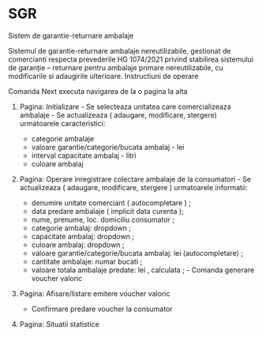 # SGR
Sistem de garantie-returnare ambalaje

Sistemul de garantie-returnare ambalaje nereutilizabile, gestionat de comercianti respecta prevederile HG 1074/2021 privind stabilirea sistemului de garanție – returnare pentru ambalaje primare nereutilizabile, cu modificarile si adaugirile ulterioare.
  Instructiuni de operare
  
  Comanda Next executa navigarea de la o pagina la alta
  
  1. Pagina: Initializare
    - Se selecteaza unitatea care comercializeaza ambalaje
    - Se actualizeaza ( adaugare, modificare, stergere) urmatoarele caracteristici:
      - categorie ambalaje
      - valoare garantie/categorie/bucata ambalaj - lei
      - interval capacitate ambalaj - litri
      - culoare ambalaj

  3. Pagina: Operare inregistrare colectare ambalaje de la consumatori
    - Se actualizeaza ( adaugare, modificare, stergere ) urmatoarele informatii:
      - denumire unitate comerciant ( autocompletare ) ;
      - data predare ambalaje ( implicit data curenta );
      - nume, prenume, loc. domiciliu consumator ;
      - categorie ambalaj: dropdown ;
      - capacitate ambalaj: dropdown ;
      - culoare ambalaj: dropdown ;
      - valoare garantie/categorie/bucata ambalaj: lei (autocompletare) ;
      - cantitate ambalaje: numar bucati ;
      - valoare totala ambalaje predate: lei , calculata ;
    - Comanda generare voucher valoric

  4. Pagina: Afisare/listare emitere voucher valoric
      - Confirmare predare voucher la consumator
     
  5. Pagina: Situatii statistice
     
